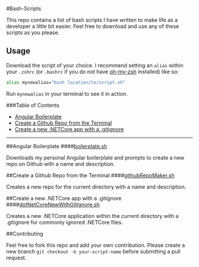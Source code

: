 #Bash-Scripts

This repo contains a list of bash scripts I have written to make life as a developer a little bit easier. Feel free to download and use any of these scripts as you please.

## Usage

Download the script of your choice. I recommend setting an `alias` within your `.zshrc` (or `.bashrc` if you do not have [oh-my-zsh](http://ohmyz.sh/) installed) like so:

```bash
alias mynewalias="bash location/to/script.sh"
```

Run `mynewalias` in your terminal to see it in action.

###Table of Contents

* [Angular Boilerplate](https://github.com/matthamil/Bash-Scripts#angular-boilerplate)
* [Create a Github Repo from the Terminal](https://github.com/matthamil/Bash-Scripts#create-a-github-repo-from-the-terminal)
* [Create a new .NETCore app with a .gitignore](https://github.com/matthamil/Bash-Scripts#create-a-new-netcore-app-with-a-gitignore)

---

##Angular Boilerplate
####[boilerplate.sh](https://github.com/matthamil/Bash-Scripts/blob/master/boilerplate.sh)

Downloads my personal Angular boilerplate and prompts to create a new repo on Github with a name and description.

##Create a Github Repo from the Terminal
####[githubRepoMaker.sh](https://github.com/matthamil/Bash-Scripts/blob/master/githubRepoMaker.sh)

Creates a new repo for the current directory with a name and description.

##Create a new .NETCore app with a .gitignore
####[dotNetCoreNewWithGitIgnore.sh](https://github.com/matthamil/Bash-Scripts/blob/master/dotNetCoreNewWithGitIgnore.sh)

Creates a new .NETCore application within the current directory with a .gitignore for commonly ignored .NETCore files.

##Contributing

Feel free to fork this repo and add your own contribution. Please create a new branch `git checkout -b your-script-name` before submitting a pull request.
